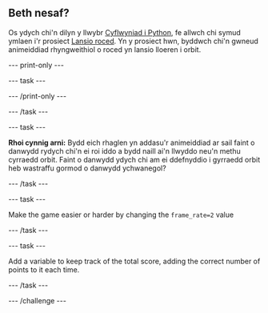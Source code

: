 ## Beth nesaf?

Os ydych chi'n dilyn y llwybr [Cyflwyniad i Python](https://projects.raspberrypi.org/cy-GB/raspberrypi/python-intro), fe allwch chi symud ymlaen i'r prosiect [Lansio roced](https://projects.raspberrypi.org/cy-GB/projects/rocket-launch). Yn y prosiect hwn, byddwch chi'n gwneud animeiddiad rhyngweithiol o roced yn lansio lloeren i orbit.


--- print-only ---


--- task ---

--- /print-only ---

--- /task ---

--- task ---

**Rhoi cynnig arni:** Bydd eich rhaglen yn addasu'r animeiddiad ar sail faint o danwydd rydych chi'n ei roi iddo a bydd naill ai'n llwyddo neu'n methu cyrraedd orbit. Faint o danwydd ydych chi am ei ddefnyddio i gyrraedd orbit heb wastraffu gormod o danwydd ychwanegol?

--- /task ---

--- task ---

Make the game easier or harder by changing the `frame_rate=2` value


--- /task ---

--- task ---

Add a variable to keep track of the total score, adding the correct number of points to it each time.

--- /task ---



--- /challenge ---
